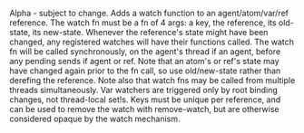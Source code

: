 Alpha - subject to change.
  Adds a watch function to an agent/atom/var/ref reference. The watch
  fn must be a fn of 4 args: a key, the reference, its old-state, its
  new-state. Whenever the reference's state might have been changed,
  any registered watches will have their functions called. The watch fn
  will be called synchronously, on the agent's thread if an agent,
  before any pending sends if agent or ref. Note that an atom's or
  ref's state may have changed again prior to the fn call, so use
  old/new-state rather than derefing the reference. Note also that watch
  fns may be called from multiple threads simultaneously. Var watchers
  are triggered only by root binding changes, not thread-local
  set!s. Keys must be unique per reference, and can be used to remove
  the watch with remove-watch, but are otherwise considered opaque by
  the watch mechanism.
